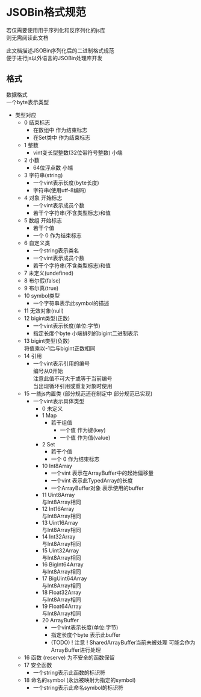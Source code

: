 # JSOBin格式规范

若仅需要使用用于序列化和反序列化的js库   
则无需阅读此文档   

此文档描述JSOBin序列化后的二进制格式规范   
便于进行js以外语言的JSOBin处理库开发   


## 格式

数据格式   
一个byte表示类型   
+ 类型对应
    + 0 结束标志   
        + 在数组中 作为结束标志
        + 在Set类中 作为结束标志
    + 1 整数
        + vint变长型整数(32位带符号整数) 小端
    + 2 小数
        + 64位浮点数 小端
    + 3 字符串(string)
        + 一个vint表示长度(byte长度)
        + 字符串(使用utf-8编码)
    + 4 对象 开始标志
        + 一个vint表示成员个数
        + 若干个字符串(不含类型标志)和值
    + 5 数组 开始标志
        + 若干个值
        + 一个 0 作为结束标志
    + 6 自定义类
        + 一个string表示类名
        + 一个vint表示成员个数
        + 若干个字符串(不含类型标志)和值
    + 7 未定义(undefined)
    + 8 布尔假(false)
    + 9 布尔真(true)
    + 10 symbol类型
        + 一个字符串表示此symbol的描述
    + 11 无效对象(null)
    + 12 bigint类型(正数)
        + 一个vint表示长度(单位:字节)
        + 指定长度个byte 小端排列的bigint二进制表示
    + 13 bigint类型(负数)   
        将值乘以-1后与bigint正数相同
    + 14 引用
        + 一个vint表示引用的编号   
        编号从0开始   
        注意此值不可大于或等于当前编号   
        当出现循环引用或重复对象时使用
    + 15 一些js内置类 (部分规范还在制定中 部分规范已实现)
        + 一个vint表示具体类型
            + 0 未定义
            + 1 Map
                + 若干组值
                    + 一个值 作为键(key)
                    + 一个值 作为值(value)
            + 2 Set
                + 若干个值
                + 一个 0 作为结束标志
            + 10 Int8Array   
                + 一个vint 表示在ArrayBuffer中的起始偏移量
                + 一个vint 表示此TypedArray的长度
                + 一个ArrayBuffer对象 表示使用的buffer
            + 11 Uint8Array   
                与Int8Array相同
            + 12 Int16Array   
                与Int8Array相同
            + 13 Uint16Array   
                与Int8Array相同
            + 14 Int32Array   
                与Int8Array相同
            + 15 Uint32Array   
                与Int8Array相同
            + 16 BigInt64Array   
                与Int8Array相同
            + 17 BigUint64Array   
                与Int8Array相同
            + 18 Float32Array   
                与Int8Array相同
            + 19 Float64Array   
                与Int8Array相同
            + 20 ArrayBuffer
                + 一个vint表示长度(单位:字节)
                + 指定长度个byte 表示此buffer
                + (TODO) ! 注意 ! SharedArrayBuffer当前未被处理 可能会作为ArrayBuffer进行处理
    + 16 函数 (reserve) 为不安全的函数保留
    + 17 安全函数
        + 一个string表示此函数的标识符
    + 18 命名的symbol (永远被映射为指定的symbol)
        + 一个string表示此命名symbol的标识符
